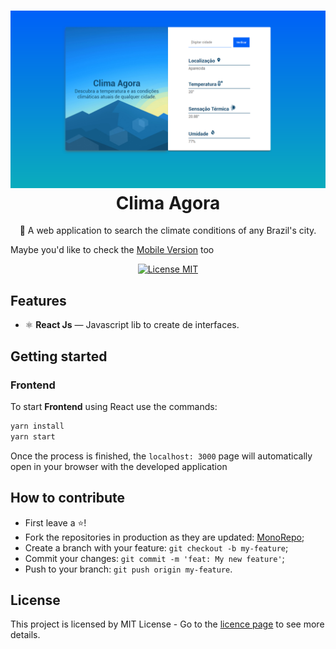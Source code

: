 <h1 align="center">
  <img src="./github_files/climaagora.png" alt="To Do List" width="700">
<br>
Clima Agora
</h1>

<p align="center"> 🚀 A web application to search the climate conditions of any Brazil's city.</p>
 Maybe you'd like to check the <a href="https://github.com/guilhermeorcezi/ClimaAgora-mobile">Mobile Version</a> too 
<p align="center">
  <a href="https://opensource.org/licenses/MIT">
    <img src="https://img.shields.io/badge/License-MIT-blue.svg" alt="License MIT">
  </a>
</p>

## Features

- ⚛️ **React Js** — Javascript lib to create de interfaces.

## Getting started

### Frontend
To start **Frontend** using React use the commands:
```bash
yarn install
yarn start
```
Once the process is finished, the `localhost: 3000` page will automatically open in your browser with the developed application

## How to contribute
- First leave a ⭐!
- Fork the repositories in production as they are updated: <a href="https://github.com/guilhermeorcezi/todolist"> MonoRepo;</a>
- Create a branch with your feature: `git checkout -b my-feature`;
- Commit your changes: `git commit -m 'feat: My new feature'`;
- Push to your branch: `git push origin my-feature`.

## License

This project is licensed by MIT License - Go to the [licence page](https://opensource.org/licenses/MIT) to see more details.

